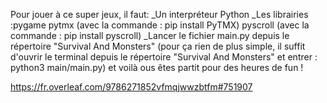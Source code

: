Pour jouer à ce super jeux, il faut: _Un interpréteur Python _Les librairies :pygame pytmx (avec la commande : pip install PyTMX) pyscroll (avec la commande : pip install pyscroll) _Lancer le fichier main.py depuis le répertoire "Survival And Monsters" (pour ça rien de plus simple, il suffit d'ouvrir le terminal depuis le répertoire "Survival And Monsters" et entrer : python3 main/main.py) et voilà ous êtes partit pour des heures de fun !

https://fr.overleaf.com/9786271852vfmqjwwzbtfm#751907
